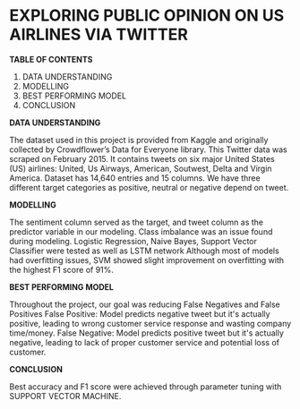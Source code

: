 # EXPLORING PUBLIC OPINION ON US AIRLINES VIA TWITTER
**TABLE OF CONTENTS**
1. DATA UNDERSTANDING
2. MODELLING
3. BEST PERFORMING MODEL
4. CONCLUSION


**DATA UNDERSTANDING**



The dataset used in this project is provided from Kaggle and originally collected by Crowdflower’s Data for Everyone library.
This Twitter data was scraped on February 2015. It contains tweets on six major United States (US) airlines: United, Us Airways, American, Soutwest, Delta and Virgin America.
Dataset has 14,640 entries and 15 columns.
We have three different target categories as positive, neutral or negative depend on tweet.


**MODELLING**

The sentiment column served as the target, and tweet column as the predictor variable in our modeling.
Class imbalance was an issue found during modeling.
Logistic Regression, Naive Bayes, Support Vector Classifier were tested as well as LSTM network
Although most of models had overfitting issues, SVM showed slight improvement on overfitting with the highest F1 score of 91%.

**BEST PERFORMING MODEL**

Throughout the project, our goal was reducing False Negatives and False Positives
False Positive: Model predicts negative tweet but it's actually positive, leading to wrong customer service response and wasting company time/money.
False Negative: Model predicts positive tweet but it's actually negative, leading to lack of proper customer service and potential loss of customer.

**CONCLUSION**

Best accuracy and F1 score were achieved through parameter tuning with SUPPORT VECTOR MACHINE.
